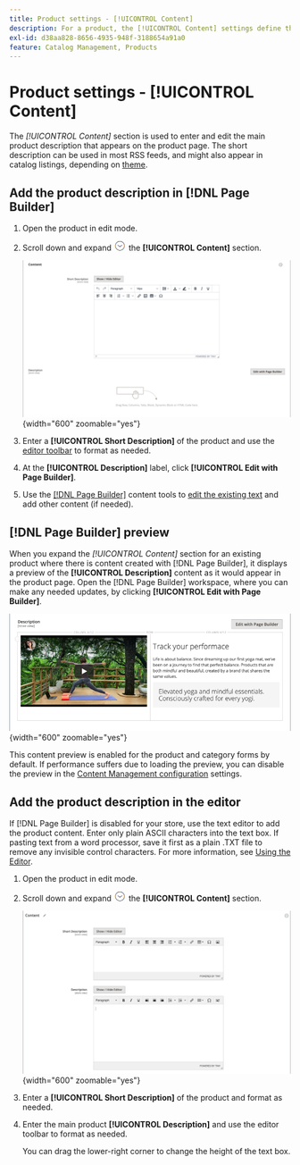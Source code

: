 ```yaml
---
title: Product settings - [!UICONTROL Content]
description: For a product, the [!UICONTROL Content] settings define the main product description that appears on the product page.
exl-id: d38aa828-8656-4935-948f-3188654a91a0
feature: Catalog Management, Products
---
```

# Product settings - [!UICONTROL Content]

The _[!UICONTROL Content]_ section is used to enter and edit the main product description that appears on the product page. The short description can be used in most RSS feeds, and might also appear in catalog listings, depending on [theme](../content-design/themes.md).

## Add the product description in [!DNL Page Builder]

1. Open the product in edit mode.

1. Scroll down and expand ![Expansion selector](../assets/icon-display-expand.png) the **[!UICONTROL Content]** section.

   ![Product content](./assets/product-content.png){width="600" zoomable="yes"}

1. Enter a **[!UICONTROL Short Description]** of the product and use the [editor toolbar](../content-design/editor.md) to format as needed.

1. At the **[!UICONTROL Description]** label, click **[!UICONTROL Edit with Page Builder]**.

1. Use the [[!DNL Page Builder]](../page-builder/introduction.md) content tools to [edit the existing text](../page-builder/text.md) and add other content (if needed).

## [!DNL Page Builder] preview

When you expand the _[!UICONTROL Content]_ section for an existing product where there is content created with [!DNL Page Builder], it displays a preview of the **[!UICONTROL Description]** content as it would appear in the product page. Open the [!DNL Page Builder] workspace, where you can make any needed updates, by clicking **[!UICONTROL Edit with Page Builder]**.

![Description preview](../page-builder/assets/pb-product-category-content-preview.png){width="600" zoomable="yes"}

This content preview is enabled for the product and category forms by default. If performance suffers due to loading the preview, you can disable the preview in the [Content Management configuration](../configuration-reference/general/content-management.md#advanced-content-tools) settings.

## Add the product description in the editor

If [!DNL Page Builder] is disabled for your store, use the text editor to add the product content. Enter only plain ASCII characters into the text box. If pasting text from a word processor, save it first as a plain .TXT file to remove any invisible control characters. For more information, see [Using the Editor](../content-design/editor.md).

1. Open the product in edit mode.

1. Scroll down and expand ![Expansion selector](../assets/icon-display-expand.png) the **[!UICONTROL Content]** section.

   ![Simple product content](./assets/product-simple-content.png){width="600" zoomable="yes"}

1. Enter a **[!UICONTROL Short Description]** of the product and format as needed.

1. Enter the main product **[!UICONTROL Description]** and use the editor toolbar to format as needed.

   You can drag the lower-right corner to change the height of the text box.
